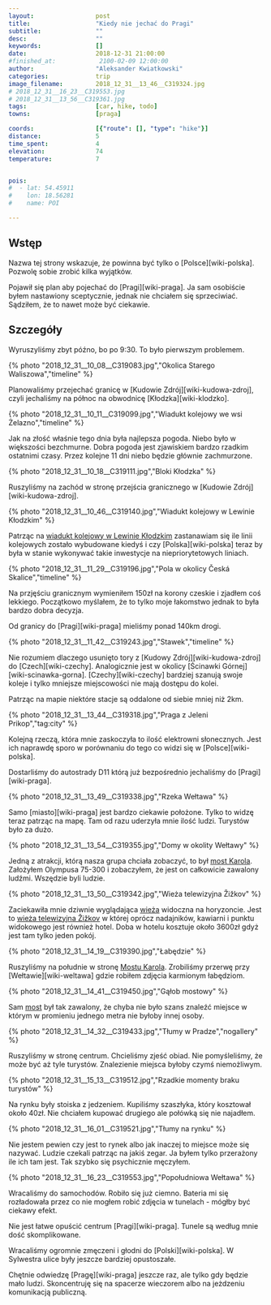 ```yaml
---
layout:                 post
title:                  "Kiedy nie jechać do Pragi"
subtitle:               ""
desc:                   ""
keywords:               []
date:                   2018-12-31 21:00:00
#finished_at:            2100-02-09 12:00:00
author:                 "Aleksander Kwiatkowski"
categories:             trip
image_filename:         2018_12_31__13_46__C319324.jpg
# 2018_12_31__16_23__C319553.jpg
# 2018_12_31__13_56__C319361.jpg
tags:                   [car, hike, todo]
towns:                  [praga]

coords:                 [{"route": [], "type": "hike"}]
distance:               5
time_spent:             4
elevation:              74
temperature:            7


pois:
#  - lat: 54.45911
#    lon: 18.56281
#    name: POI

---
```



## Wstęp

Nazwa tej strony wskazuje, że powinna być tylko o [Polsce][wiki-polska].
Pozwolę sobie zrobić kilka wyjątków.

Pojawił się plan aby pojechać do [Pragi][wiki-praga]. Ja sam osobiście byłem
nastawiony sceptycznie, jednak nie chciałem się sprzeciwiać. Sądziłem, że
to nawet może być ciekawie.

## Szczegóły

Wyruszyliśmy zbyt późno, bo po 9:30. To było pierwszym problemem.

{% photo "2018_12_31__10_08__C319083.jpg","Okolica Starego Waliszowa","timeline" %}

Planowaliśmy przejechać granicę w [Kudowie Zdrój][wiki-kudowa-zdroj],
czyli jechaliśmy na północ na obwodnicę [Kłodzka][wiki-klodzko].

{% photo "2018_12_31__10_11__C319099.jpg","Wiadukt kolejowy we wsi Żelazno","timeline" %}

Jak na złość właśnie tego dnia była najlepsza pogoda. Niebo było w
większości bezchmurne. Dobra pogoda jest zjawiskiem bardzo rzadkim ostatnimi czasy.
Przez kolejne 11 dni niebo będzie głównie zachmurzone.

{% photo "2018_12_31__10_18__C319111.jpg","Bloki Kłodzka" %}

Ruszyliśmy na zachód w stronę przejścia granicznego w [Kudowie Zdrój][wiki-kudowa-zdroj].

{% photo "2018_12_31__10_46__C319140.jpg","Wiadukt kolejowy w Lewinie Kłodzkim" %}

[wiki-lewin-wiadukt]: https://pl.wikipedia.org/wiki/Wiadukt_kolejowy_w_Lewinie_K%C5%82odzkim

Patrząc na [wiadukt kolejowy w Lewinie Kłodzkim][wiki-lewin-wiadukt] zastanawiam się
ile linii kolejowych zostało wybudowane kiedyś i czy [Polska][wiki-polska] teraz
by była w stanie wykonywać takie inwestycje na niepriorytetowych liniach.

{% photo "2018_12_31__11_29__C319196.jpg","Pola w okolicy Česká Skalice","timeline" %}

Na przjęściu granicznym wymieniłem 150zł na korony czeskie i zjadłem coś lekkiego.
Początkowo myślałem, że to tylko moje łakomstwo jednak to była bardzo dobra
decyzja.

Od granicy do [Pragi][wiki-praga] mieliśmy ponad 140km drogi.

{% photo "2018_12_31__11_42__C319243.jpg","Stawek","timeline" %}

Nie rozumiem dlaczego usunięto tory z [Kudowy Zdrój][wiki-kudowa-zdroj]
do [Czech][wiki-czechy]. Analogicznie jest w okolicy [Ścinawki Górnej][wiki-scinawka-gorna].
[Czechy][wiki-czechy] bardziej szanują swoje koleje i tylko mniejsze miejscowości
nie mają dostępu do kolei.

Patrząc na mapie niektóre stacje są oddalone od siebie mniej niż 2km.

{% photo "2018_12_31__13_44__C319318.jpg","Praga z Jeleni Prikop","tag:city" %}

Kolejną rzeczą, która mnie zaskoczyła to ilość elektrowni słonecznych.
Jest ich naprawdę sporo w porównaniu do tego co widzi się w [Polsce][wiki-polska].

Dostarliśmy do autostrady D11 którą już bezpośrednio jechaliśmy do [Pragi][wiki-praga].

{% photo "2018_12_31__13_49__C319338.jpg","Rzeka Wełtawa" %}

Samo [miasto][wiki-praga] jest bardzo ciekawie położone. Tylko to widzę teraz
patrząc na mapę. Tam od razu uderzyła mnie ilość ludzi. Turystów było za dużo.

[wiki-most-karola]: https://pl.wikipedia.org/wiki/Most_Karola_w_Pradze

{% photo "2018_12_31__13_54__C319355.jpg","Domy w okolity Wełtawy" %}

Jedną z atrakcji, którą nasza grupa chciała zobaczyć, to był
[most Karola][wiki-most-karola]. Założyłem Olympusa 75-300 i zobaczyłem, że
jest on całkowicie zawalony ludźmi. Wszędzie byli ludzie.

[wiki-wieza-zizkov]: https://pl.wikipedia.org/wiki/Wie%C5%BCa_telewizyjna_%C5%BDi%C5%BEkov

{% photo "2018_12_31__13_50__C319342.jpg","Wieża telewizyjna Žižkov" %}

Zaciekawiła mnie dziwnie wyglądająca [wieża][wiki-wieza-zizkov] widoczna na horyzoncie.
Jest to [wieża telewizyjna Žižkov][wiki-wieza-zizkov] w której oprócz nadajników,
kawiarni i punktu widokowego jest również hotel.
Doba w hotelu kosztuje około 3600zł gdyż jest tam tylko jeden pokój.

{% photo "2018_12_31__14_19__C319390.jpg","Łabędzie" %}

Ruszyliśmy na południe w stronę [Mostu Karola][wiki-most-karola].
Zrobiliśmy przerwę przy [Wełtawie][wiki-weltawa] gdzie robiłem zdjęcia
karmionym łabędziom.

{% photo "2018_12_31__14_41__C319450.jpg","Gąłob mostowy" %}

Sam [most][wiki-most-karola] był tak zawalony, że chyba nie było szans znaleźć
miejsce w którym w promieniu jednego metra nie byłoby innej osoby.

{% photo "2018_12_31__14_32__C319433.jpg","Tłumy w Pradze","nogallery" %}

Ruszyliśmy w stronę centrum. Chcieliśmy zjeść obiad. Nie pomyśleliśmy, że może
być aż tyle turystów. Znalezienie miejsca byłoby czymś niemożliwym.

{% photo "2018_12_31__15_13__C319512.jpg","Rzadkie momenty braku turystów" %}

Na rynku były stoiska z jedzeniem. Kupiliśmy szaszłyka, który kosztował około 40zł.
Nie chciałem kupować drugiego ale połówką się nie najadłem.

{% photo "2018_12_31__16_01__C319521.jpg","Tłumy na rynku" %}

Nie jestem pewien czy jest to rynek albo jak inaczej to miejsce może się nazywać.
Ludzie czekali patrząc na jakiś zegar. Ja byłem tylko przerażony ile ich tam jest.
Tak szybko się psychicznie męczyłem.

{% photo "2018_12_31__16_23__C319553.jpg","Popołudniowa Wełtawa" %}

Wracaliśmy do samochodów. Robiło się już ciemno. Bateria mi się rozładowała
przez co nie mogłem robić zdjęcia w tunelach - mógłby być ciekawy efekt.

Nie jest łatwe opuścić centrum [Pragi][wiki-praga]. Tunele są według mnie
dość skomplikowane.

Wracaliśmy ogromnie zmęczeni i głodni do [Polski][wiki-polska].
W Sylwestra ulice były jeszcze bardziej opustoszałe.

Chętnie odwiedzę [Pragę][wiki-praga] jeszcze raz, ale tylko gdy będzie mało ludzi.
Skoncentruję się na spacerze wieczorem albo na jeżdzeniu komunikacją publiczną.
